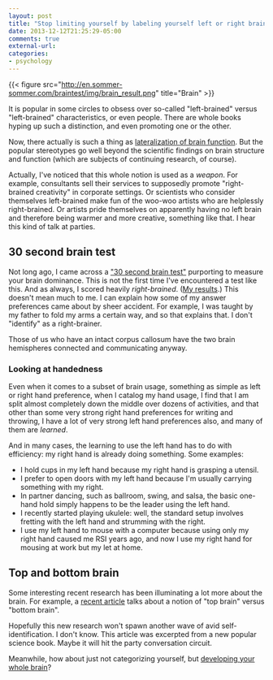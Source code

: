 ```yaml
---
layout: post
title: "Stop limiting yourself by labeling yourself left or right brained"
date: 2013-12-12T21:25:29-05:00
comments: true
external-url: 
categories: 
- psychology
---
```

{{< figure src="http://en.sommer-sommer.com/braintest/img/brain_result.png" title="Brain" >}}

It is popular in some circles to obsess over so-called "left-brained" versus "left-brained" characteristics, or even people. There are whole books hyping up such a distinction, and even promoting one or the other.

Now, there actually is such a thing as [lateralization of brain function](http://en.wikipedia.org/wiki/Lateralization_of_brain_function). But the popular stereotypes go well beyond the scientific findings on brain structure and function (which are subjects of continuing research, of course).

Actually, I've noticed that this whole notion is used as a *weapon*. For example, consultants sell their services to supposedly promote "right-brained creativity" in corporate settings. Or scientists who consider themselves left-brained make fun of the woo-woo artists who are helplessly right-brained. Or artists pride themselves on apparently having no left brain and therefore being warmer and more creative, something like that. I hear this kind of talk at parties.

## 30 second brain test

Not long ago, I came across a ["30 second brain test"](http://en.sommer-sommer.com/braintest/) purporting to measure your brain dominance. This is not the first time I've encountered a test like this. And as always, I scored heavily *right-brained*. ([My results](http://en.sommer-sommer.com/braintest/?data=OSw5MQ==).) This doesn't mean much to me. I can explain how some of my answer preferences came about by sheer accident. For example, I was taught by my father to fold my arms a certain way, and so that explains that. I don't "identify" as a right-brainer.

Those of us who have an intact corpus callosum have the two brain hemispheres connected and communicating anyway.

### Looking at handedness

Even when it comes to a subset of brain usage, something as simple as left or right hand preference, when I catalog my hand usage, I find that I am split almost completely down the middle over dozens of activities, and that other than some very strong right hand preferences for writing and throwing, I have a lot of very strong left hand preferences also, and many of them are *learned*.

And in many cases, the learning to use the left hand has to do with efficiency: my right hand is already doing something. Some examples:

- I hold cups in my left hand because my right hand is grasping a utensil.
- I prefer to open doors with my left hand because I'm usually carrying something with my right.
- In partner dancing, such as ballroom, swing, and salsa, the basic one-hand hold simply happens to be the leader using the left hand.
- I recently started playing ukulele: well, the standard setup involves fretting with the left hand and strumming with the right.
- I use my left hand to mouse with a computer because using only my right hand caused me RSI years ago, and now I use my right hand for mousing at work but my let at home.

## Top and bottom brain

Some interesting recent research has been illuminating a lot more about the brain. For example, a [recent article](http://online.wsj.com/news/articles/SB10001424052702304410204579139423079198270) talks about a notion of "top brain" versus "bottom brain".

Hopefully this new research won't spawn another wave of avid self-identification. I don't know. This article was excerpted from a new popular science book. Maybe it will hit the party conversation circuit.

Meanwhile, how about just not categorizing yourself, but [developing your whole brain](http://www.psychologytoday.com/blog/black-belt-brain/201312/left-brain-right-brain-whole-brain)?
